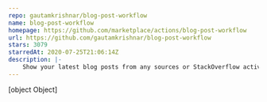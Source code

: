 ```yaml
---
repo: gautamkrishnar/blog-post-workflow
name: blog-post-workflow
homepage: https://github.com/marketplace/actions/blog-post-workflow
url: https://github.com/gautamkrishnar/blog-post-workflow
stars: 3079
starredAt: 2020-07-25T21:06:14Z
description: |-
    Show your latest blog posts from any sources or StackOverflow activity or Youtube Videos on your GitHub profile/project readme automatically using the RSS feed
---
```


[object Object]

